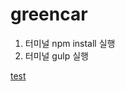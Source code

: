 # greencar

1. 터미널 npm install 실행
2. 터미널 gulp 실행 

[test](http://10.106.43.164:8010/Bonobo.Git.Server/Repository/d9c1293f-f2fb-4363-bd47-3205ca3d4510/master/Tree/src/html/index.html)